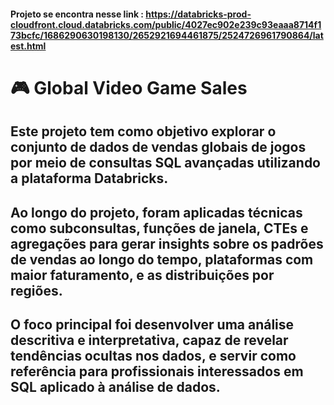 #### Projeto se encontra nesse link : https://databricks-prod-cloudfront.cloud.databricks.com/public/4027ec902e239c93eaaa8714f173bcfc/1686290630198130/2652921694461875/2524726961790864/latest.html





# 🎮 Global Video Game Sales
## Este projeto tem como objetivo explorar o conjunto de dados de vendas globais de jogos por meio de consultas SQL avançadas utilizando a plataforma Databricks.

## Ao longo do projeto, foram aplicadas técnicas como subconsultas, funções de janela, CTEs e agregações para gerar insights sobre os padrões de vendas ao longo do tempo, plataformas com maior faturamento, e as distribuições por regiões.
## O foco principal foi desenvolver uma análise descritiva e interpretativa, capaz de revelar tendências ocultas nos dados, e servir como referência para profissionais interessados em SQL aplicado à análise de dados.





 




